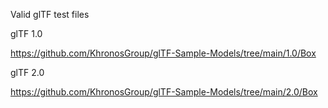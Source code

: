 Valid glTF test files

glTF 1.0

https://github.com/KhronosGroup/glTF-Sample-Models/tree/main/1.0/Box

glTF 2.0

https://github.com/KhronosGroup/glTF-Sample-Models/tree/main/2.0/Box
